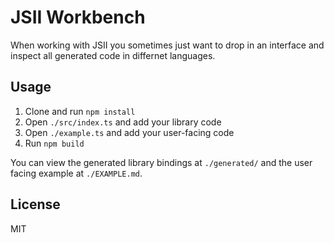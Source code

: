 # JSII Workbench

When working with JSII you sometimes just want to drop in an interface and inspect all generated code in differnet languages.

## Usage

1. Clone and run `npm install`
2. Open `./src/index.ts` and add your library code
3. Open `./example.ts` and add your user-facing code
4. Run `npm build` 


You can view the generated library bindings at `./generated/` and the user facing example at `./EXAMPLE.md`.

## License

MIT
